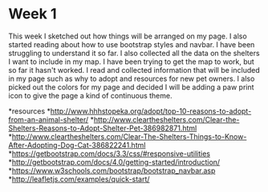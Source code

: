 # Week 1
This week I sketched out how things will be arranged on my page. I also started reading about how to use bootstrap styles and navbar. I have been struggling to understand it so far. I also collected all the data on the shelters I want to include in my map. I have been trying to get the map to work, but so far it hasn't worked. I read and collected information that will be included in my page such as why to adopt and resources for new pet owners. I also picked out the colors for my page and decided I will be adding a paw print icon to give the page a kind of continuous theme.

*resources
  *http://www.hhhstopeka.org/adopt/top-10-reasons-to-adopt-from-an-animal-shelter/
  *http://www.cleartheshelters.com/Clear-the-Shelters-Reasons-to-Adopt-Shelter-Pet-386982871.html
  *http://www.cleartheshelters.com/Clear-The-Shelters-Things-to-Know-After-Adopting-Dog-Cat-386822241.html
  *https://getbootstrap.com/docs/3.3/css/#responsive-utilities
  *http://getbootstrap.com/docs/4.0/getting-started/introduction/
  *https://www.w3schools.com/bootstrap/bootstrap_navbar.asp
  *http://leafletjs.com/examples/quick-start/
